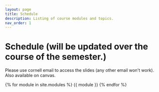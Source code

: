 ```yaml
---
layout: page
title: Schedule 
description: Listing of course modules and topics.
nav_order: 1
---
```


# Schedule (will be updated over the course of the semester.)
Please use cornell email to access the slides (any other email won't work). Also available on canvas.

{% for module in site.modules %}
{{ module }}
{% endfor %}
